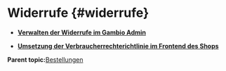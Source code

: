 # Widerrufe {#widerrufe}

-   **[Verwalten der Widerrufe im Gambio Admin](13_7_1_Verwalten_der_Widerrufe_im_Gambio_Admin.md)**  

-   **[Umsetzung der Verbraucherrechterichtlinie im Frontend des Shops](13_7_2_Umsetzung_der_Verbraucherrechterichtlinie_im_Frontend_des_Shops.md)**  


**Parent topic:**[Bestellungen](13_Bestellungen.md)

